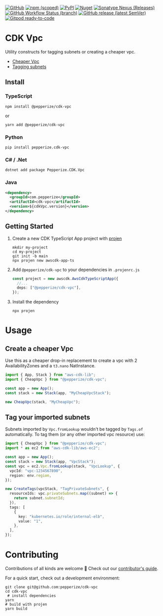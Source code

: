 [![GitHub](https://img.shields.io/github/license/pepperize/cdk-vpc?style=flat-square)](https://github.com/pepperize/cdk-vpc/blob/main/LICENSE)
[![npm (scoped)](https://img.shields.io/npm/v/@pepperize/cdk-vpc?style=flat-square)](https://www.npmjs.com/package/@pepperize/cdk-vpc)
[![PyPI](https://img.shields.io/pypi/v/pepperize.cdk-vpc?style=flat-square)](https://pypi.org/project/pepperize.cdk-vpc/)
[![Nuget](https://img.shields.io/nuget/v/Pepperize.CDK.Vpc?style=flat-square)](https://www.nuget.org/packages/Pepperize.CDK.Vpc/)
[![Sonatype Nexus (Releases)](https://img.shields.io/nexus/r/com.pepperize/cdk-vpc?server=https%3A%2F%2Fs01.oss.sonatype.org%2F&style=flat-square)](https://s01.oss.sonatype.org/content/repositories/releases/com/pepperize/cdk-vpc/)
[![GitHub Workflow Status (branch)](https://img.shields.io/github/workflow/status/pepperize/cdk-vpc/release/main?label=release&style=flat-square)](https://github.com/pepperize/cdk-vpc/actions/workflows/release.yml)
[![GitHub release (latest SemVer)](https://img.shields.io/github/v/release/pepperize/cdk-vpc?sort=semver&style=flat-square)](https://github.com/pepperize/cdk-vpc/releases)
[![Gitpod ready-to-code](https://img.shields.io/badge/Gitpod-ready--to--code-blue?logo=gitpod&style=flat-square)](https://gitpod.io/#https://github.com/pepperize/cdk-vpc)

# CDK Vpc

Utility constructs for tagging subnets or creating a cheaper vpc.

- [Cheaper Vpc](#create-a-cheaper-vpc)
- [Tagging subnets](#tag-your-imported-subnets)

## Install

### TypeScript

```shell
npm install @pepperize/cdk-vpc
```

or

```shell
yarn add @pepperize/cdk-vpc
```

### Python

```shell
pip install pepperize.cdk-vpc
```

### C\# / .Net

```shell
dotnet add package Pepperize.CDK.Vpc
```

### Java

```xml
<dependency>
  <groupId>com.pepperize</groupId>
  <artifactId>cdk-vpc</artifactId>
  <version>${cdkVpc.version}</version>
</dependency>
```

## Getting Started

1. Create a new CDK TypeScript App project with [projen](https://github.com/projen/projen)

   ```shell
   mkdir my-project
   cd my-project
   git init -b main
   npx projen new awscdk-app-ts
   ```

2. Add `@pepperize/cdk-vpc` to your dependencies in `.projenrc.js`

   ```typescript
   const project = new awscdk.AwsCdkTypeScriptApp({
     //...
     deps: ["@pepperize/cdk-vpc"],
   });
   ```

3. Install the dependency

   ```shell
   npx projen
   ```

# Usage

## Create a cheaper Vpc

Use this as a cheaper drop-in replacement to create a vpc with 2 AvailabilityZones and a `t3.nano` NatInstance.

```typescript
import { App, Stack } from "aws-cdk-lib";
import { CheapVpc } from "@pepperize/cdk-vpc";

const app = new App();
const stack = new Stack(app, "MyCheapVpcStack");

new CheapVpc(stack, "MyCheapVpc");
```

## Tag your imported subnets

Subnets imported by `Vpc.fromLookup` wouldn't be tagged by `Tags.of` automatically. To tag them (or any other imported vpc resource) use:

```typescript
import { CheapVpc } from "@pepperize/cdk-vpc";
import * as ec2 from "aws-cdk-lib/aws-ec2";

const app = new App();
const stack = new Stack(app, "VpcStack");
const vpc = ec2.Vpc.fromLookup(stack, "VpcLookup", {
  vpcId: "vpc-1234567890",
  region: env.region,
});

new CreateTags(vpcStack, "TagPrivateSubnets", {
  resourceIds: vpc.privateSubnets.map((subnet) => {
    return subnet.subnetId;
  }),
  tags: [
    {
      key: "kubernetes.io/role/internal-elb",
      value: "1",
    },
  ],
});
```

# Contributing

Contributions of all kinds are welcome :rocket: Check out our [contributor's guide](https://github.com/pepperize/cdk-vpc/blob/main/CONTRIBUTING.md).

For a quick start, check out a development environment:

```shell
git clone git@github.com:pepperize/cdk-vpc
cd cdk-vpc
 # install dependencies
yarn
# build with projen
yarn build
```
